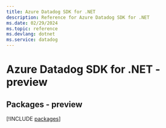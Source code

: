 ```yaml
---
title: Azure Datadog SDK for .NET
description: Reference for Azure Datadog SDK for .NET
ms.date: 02/29/2024
ms.topic: reference
ms.devlang: dotnet
ms.service: datadog
---
```

# Azure Datadog SDK for .NET - preview
## Packages - preview
[!INCLUDE [packages](datadog-index.md)]